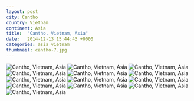 ```yaml
---
layout: post
city: Cantho
country: Vietnam
continent: Asia
title:  "Cantho, Vietnam, Asia"
date:   2014-12-13 15:44:43 +0000
categories: asia vietnam
thumbnail: cantho-7.jpg
---
```


<div class="img-container">
	<img class="img-responsive" src="{{ site.baseurl }}/img/countries/vietnam/cantho-1.jpg" alt="Cantho, Vietnam, Asia"/>
	<img class="img-responsive" src="{{ site.baseurl }}/img/countries/vietnam/cantho-2.jpg" alt="Cantho, Vietnam, Asia"/>
	<img class="img-responsive" src="{{ site.baseurl }}/img/countries/vietnam/cantho-3.jpg" alt="Cantho, Vietnam, Asia"/>
	<img class="img-responsive" src="{{ site.baseurl }}/img/countries/vietnam/cantho-4.jpg" alt="Cantho, Vietnam, Asia"/>
	<img class="img-responsive" src="{{ site.baseurl }}/img/countries/vietnam/cantho-5.jpg" alt="Cantho, Vietnam, Asia"/>
	<img class="img-responsive" src="{{ site.baseurl }}/img/countries/vietnam/cantho-6.jpg" alt="Cantho, Vietnam, Asia"/>
	<img class="img-responsive" src="{{ site.baseurl }}/img/countries/vietnam/cantho-7.jpg" alt="Cantho, Vietnam, Asia"/>
	<img class="img-responsive" src="{{ site.baseurl }}/img/countries/vietnam/cantho-8.jpg" alt="Cantho, Vietnam, Asia"/>
	<img class="img-responsive" src="{{ site.baseurl }}/img/countries/vietnam/cantho-9.jpg" alt="Cantho, Vietnam, Asia"/>
	<img class="img-responsive" src="{{ site.baseurl }}/img/countries/vietnam/cantho-10.jpg" alt="Cantho, Vietnam, Asia"/>
	<img class="img-responsive" src="{{ site.baseurl }}/img/countries/vietnam/cantho-11.jpg" alt="Cantho, Vietnam, Asia"/>
	<img class="img-responsive" src="{{ site.baseurl }}/img/countries/vietnam/cantho-12.jpg" alt="Cantho, Vietnam, Asia"/>
	<img class="img-responsive" src="{{ site.baseurl }}/img/countries/vietnam/cantho-13.jpg" alt="Cantho, Vietnam, Asia"/>
</div>
